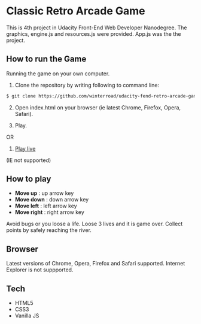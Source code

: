 # Classic Retro Arcade Game

This is 4th project in Udacity Front-End Web Developer Nanodegree. The graphics,
engine.js and resources.js were provided. App.js was the the project.

## How to run the Game

Running the game on your own computer.

1. Clone the repository by writing following to command line:

```sh
$ git clone https://github.com/winterroad/udacity-fend-retro-arcade-game.git
```

2. Open index.html on your browser (ie latest Chrome, Firefox, Opera, Safari).

3. Play.

OR

1. [Play live](https://winterroad.github.io/arcade-game/)

(IE not supported)

## How to play

* **Move up** : up arrow key
* **Move down** : down arrow key
* **Move left** : left arrow key
* **Move right** : right arrow key

Avoid bugs or you loose a life. Loose 3 lives and it is game over. Collect
points by safely reaching the river.

## Browser

Latest versions of Chrome, Opera, Firefox and Safari supported. Internet Explorer
is not suppported.

## Tech

* HTML5
* CSS3
* Vanilla JS
